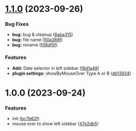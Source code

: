 # [1.1.0](https://github.com/YU000jp/logseq-plugin-left-sidebar-enhance/compare/v1.0.0...v1.1.0) (2023-09-26)


### Bug Fixes

* **bug:** bug & cleanup ([8aba315](https://github.com/YU000jp/logseq-plugin-left-sidebar-enhance/commit/8aba3153b3fbc22ea754ba5bbee168e63b6887a4))
* **bug:** file name ([50a388f](https://github.com/YU000jp/logseq-plugin-left-sidebar-enhance/commit/50a388f03b320dde306bc332297ae0f09be01592))
* **bug:** rename ([f08df5f](https://github.com/YU000jp/logseq-plugin-left-sidebar-enhance/commit/f08df5f9dbf601bb986a7b2c4e6b596878f9b327))


### Features

* **Add:** Date selector in left sidebar ([f8d1a48](https://github.com/YU000jp/logseq-plugin-left-sidebar-enhance/commit/f8d1a48442086d9d85d0902eacc7a3334bff3cdb))
* **plugin settings:** showByMouseOver Type A or B ([db13924](https://github.com/YU000jp/logseq-plugin-left-sidebar-enhance/commit/db1392447c64cca3f0851945b4a23d9ae80108f4))

# 1.0.0 (2023-09-24)


### Features

* init ([bc7b62f](https://github.com/YU000jp/logseq-plugin-left-sidebar-enhance/commit/bc7b62f7a0ee24ec3a846cb98bbab5f13c436cc8))
* mouse over to show left sidebar ([47e2db5](https://github.com/YU000jp/logseq-plugin-left-sidebar-enhance/commit/47e2db5c165de6a15e5bb8446e34d02b6bfb0929))
